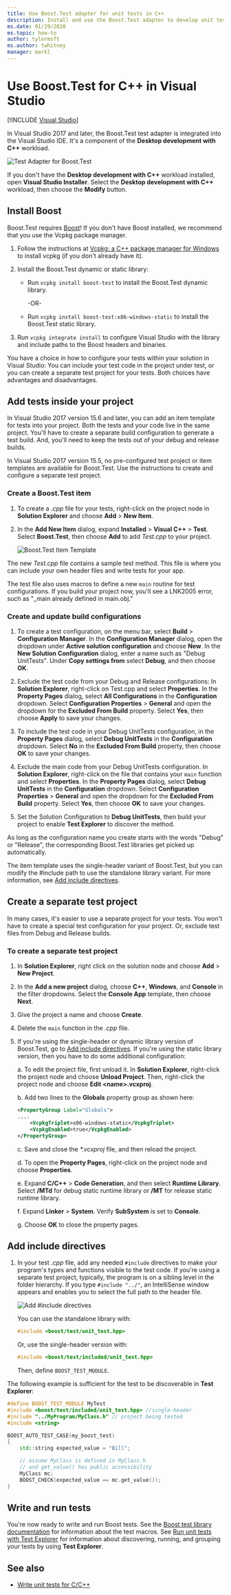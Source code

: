 ```yaml
---
title: Use Boost.Test adapter for unit tests in C++
description: Install and use the Boost.Test adapter to develop unit tests for C++ in Visual Studio, create and update build configurations, and add include directives.
ms.date: 01/29/2020
ms.topic: how-to
author: tylermsft
ms.author: twhitney
manager: markl
---
```

# Use Boost.Test for C++ in Visual Studio

 [!INCLUDE [Visual Studio](~/includes/applies-to-version/vs-windows-only.md)]

In Visual Studio 2017 and later, the Boost.Test test adapter is integrated into the Visual Studio IDE. It's a component of the **Desktop development with C++** workload.

![Test Adapter for Boost.Test](media/cpp-boost-component.png)

If you don't have the **Desktop development with C++** workload installed, open **Visual Studio Installer**. Select the **Desktop development with C++** workload, then choose the **Modify** button.

## Install Boost

Boost.Test requires [Boost](https://www.boost.org/)! If you don't have Boost installed, we recommend that you use the Vcpkg package manager.

1. Follow the instructions at [Vcpkg: a C++ package manager for Windows](/cpp/vcpkg) to install vcpkg (if you don't already have it).

1. Install the Boost.Test dynamic or static library:

    - Run `vcpkg install boost-test` to install the Boost.Test dynamic library.

       -OR-

    - Run `vcpkg install boost-test:x86-windows-static` to install the Boost.Test static library.

1. Run `vcpkg integrate install` to configure Visual Studio with the library and include paths to the Boost headers and binaries.

You have a choice in how to configure your tests within your solution in Visual Studio: You can include your test code in the project under test, or you can create a separate test project for your tests. Both choices have advantages and disadvantages.

## Add tests inside your project

In Visual Studio 2017 version 15.6 and later, you can add an item template for tests into your project. Both the tests and your code live in the same project. You'll have to create a separate build configuration to generate a test build. And, you'll need to keep the tests out of your debug and release builds.

In Visual Studio 2017 version 15.5, no pre-configured test project or item templates are available for Boost.Test. Use the instructions to create and configure a separate test project.

### Create a Boost.Test item

1. To create a *.cpp* file for your tests, right-click on the project node in **Solution Explorer** and choose **Add** > **New Item**.

1. In the **Add New Item** dialog, expand **Installed** > **Visual C++** > **Test**. Select **Boost.Test**, then choose **Add** to add *Test.cpp* to your project.

   ![Boost.Test Item Template](media/boost_test_item_template.png)

The new *Test.cpp* file contains a sample test method. This file is where you can include your own header files and write tests for your app.

The test file also uses macros to define a new `main` routine for test configurations. If you build your project now, you'll see a LNK2005 error, such as "_main already defined in main.obj."

### Create and update build configurations

1. To create a test configuration, on the menu bar, select **Build** > **Configuration Manager**. In the **Configuration Manager** dialog, open the dropdown under **Active solution configuration** and choose **New**. In the **New Solution Configuration** dialog, enter a name such as "Debug UnitTests". Under **Copy settings from** select **Debug**, and then choose **OK**.

1. Exclude the test code from your Debug and Release configurations: In **Solution Explorer**, right-click on Test.cpp and select **Properties**. In the **Property Pages** dialog, select **All Configurations** in the **Configuration** dropdown. Select **Configuration Properties** > **General** and open the dropdown for the **Excluded From Build** property. Select **Yes**, then choose **Apply** to save your changes.

1. To include the test code in your Debug UnitTests configuration, in the **Property Pages** dialog, select **Debug UnitTests** in the **Configuration** dropdown. Select **No** in the **Excluded From Build** property, then choose **OK** to save your changes.

1. Exclude the main code from your Debug UnitTests configuration. In **Solution Explorer**, right-click on the file that contains your `main` function and select **Properties**. In the **Property Pages** dialog, select **Debug UnitTests** in the **Configuration** dropdown. Select **Configuration Properties** > **General** and open the dropdown for the **Excluded From Build** property. Select **Yes**, then choose **OK** to save your changes.

1. Set the Solution Configuration to **Debug UnitTests**, then build your project to enable **Test Explorer** to discover the method.

As long as the configuration name you create starts with the words "Debug" or "Release", the corresponding Boost.Test libraries get picked up automatically.

The item template uses the single-header variant of Boost.Test, but you can modify the #include path to use the standalone library variant. For more information, see [Add include directives](#add-include-directives).

## Create a separate test project

In many cases, it's easier to use a separate project for your tests. You won't have to create a special test configuration for your project. Or, exclude test files from Debug and Release builds.

### To create a separate test project

1. In **Solution Explorer**, right click on the solution node and choose **Add** > **New Project**.

1. In the **Add a new project** dialog, choose **C++**, **Windows**, and **Console** in the filter dropdowns. Select the **Console App** template, then choose **Next**.

1. Give the project a name and choose **Create**.

1. Delete the `main` function in the *.cpp* file.

1. If you're using the single-header or dynamic library version of Boost.Test, go to [Add include directives](#add-include-directives). If you're using the static library version, then you have to do some additional configuration:

   a. To edit the project file, first unload it. In **Solution Explorer**, right-click the project node and choose **Unload Project**. Then, right-click the project node and choose **Edit <name\>.vcxproj**.

   b. Add two lines to the **Globals** property group as shown here:

    ```xml
    <PropertyGroup Label="Globals">
    ....
        <VcpkgTriplet>x86-windows-static</VcpkgTriplet>
        <VcpkgEnabled>true</VcpkgEnabled>
    </PropertyGroup>
    ```

   c. Save and close the *\*.vcxproj* file, and then reload the project.

   d. To open the **Property Pages**, right-click on the project node and choose **Properties**.

   e. Expand **C/C++** > **Code Generation**, and then select **Runtime Library**. Select **/MTd** for debug static runtime library or **/MT** for release static runtime library.

   f. Expand **Linker** > **System**. Verify **SubSystem** is set to **Console**.

   g. Choose **OK** to close the property pages.

## Add include directives

1. In your test *.cpp* file, add any needed `#include` directives to make your program's types and functions visible to the test code. If you're using a separate test project, typically, the program is on a sibling level in the folder hierarchy. If you type `#include "../"`, an IntelliSense window appears and enables you to select the full path to the header file.

   ![Add #include directives](media/cpp-gtest-includes.png)

   You can use the standalone library with:

   ```cpp
   #include <boost/test/unit_test.hpp>
   ```

   Or, use the single-header version with:

   ```cpp
   #include <boost/test/included/unit_test.hpp>
   ```

   Then, define `BOOST_TEST_MODULE`.

The following example is sufficient for the test to be discoverable in **Test Explorer**:

```cpp
#define BOOST_TEST_MODULE MyTest
#include <boost/test/included/unit_test.hpp> //single-header
#include "../MyProgram/MyClass.h" // project being tested
#include <string>

BOOST_AUTO_TEST_CASE(my_boost_test)
{
    std::string expected_value = "Bill";

    // assume MyClass is defined in MyClass.h
    // and get_value() has public accessibility
    MyClass mc;
    BOOST_CHECK(expected_value == mc.get_value());
}
```

## Write and run tests

You're now ready to write and run Boost tests. See the [Boost test library documentation](https://www.boost.org/doc/libs/1_71_0/libs/test/doc/html/index.html) for information about the test macros. See [Run unit tests with Test Explorer](run-unit-tests-with-test-explorer.md) for information about discovering, running, and grouping your tests by using **Test Explorer**.

## See also

- [Write unit tests for C/C++](writing-unit-tests-for-c-cpp.md)
